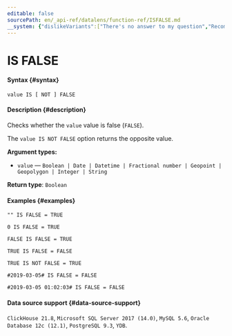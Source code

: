 ```yaml
---
editable: false
sourcePath: en/_api-ref/datalens/function-ref/ISFALSE.md
__system: {"dislikeVariants":["There's no answer to my question","Recommendations aren't helpful","Content does not match the title","Other"]}
---
```


# IS FALSE



#### Syntax {#syntax}


```
value IS [ NOT ] FALSE
```

#### Description {#description}
Checks whether the `value` value is false (`FALSE`).

The `value IS NOT FALSE` option returns the opposite value.

**Argument types:**
- `value` — `Boolean | Date | Datetime | Fractional number | Geopoint | Geopolygon | Integer | String`


**Return type**: `Boolean`

#### Examples {#examples}

```
"" IS FALSE = TRUE
```

```
0 IS FALSE = TRUE
```

```
FALSE IS FALSE = TRUE
```

```
TRUE IS FALSE = FALSE
```

```
TRUE IS NOT FALSE = TRUE
```

```
#2019-03-05# IS FALSE = FALSE
```

```
#2019-03-05 01:02:03# IS FALSE = FALSE
```


#### Data source support {#data-source-support}

`ClickHouse 21.8`, `Microsoft SQL Server 2017 (14.0)`, `MySQL 5.6`, `Oracle Database 12c (12.1)`, `PostgreSQL 9.3`, `YDB`.
